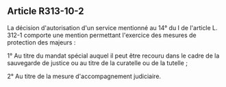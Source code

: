 ## Article R313-10-2


La décision d'autorisation d'un service mentionné au 14° du I de l'article L. 312-1 comporte une mention
permettant l'exercice des mesures de protection des majeurs :

1° Au titre du mandat spécial auquel il peut être recouru dans le cadre de la sauvegarde de justice ou au titre
de la curatelle ou de la tutelle ;

2° Au titre de la mesure d'accompagnement judiciaire.


